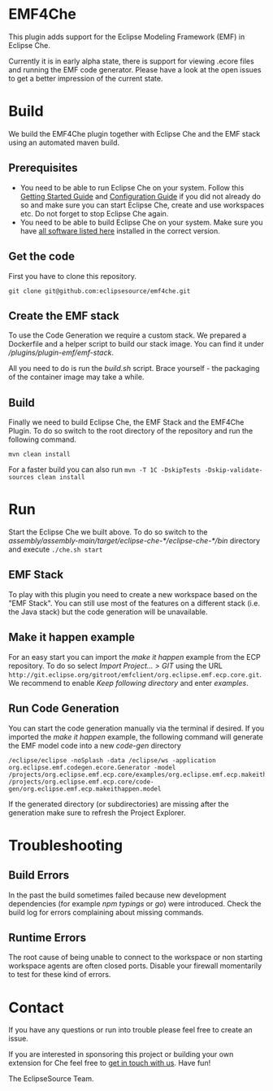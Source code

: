 # EMF4Che
This plugin adds support for the Eclipse Modeling Framework (EMF) in Eclipse Che. 

Currently it is in early alpha state, there is support for viewing .ecore files and running the EMF code generator. Please have a look at the open issues to get a better impression of the current state.

# Build
We build the EMF4Che plugin together with Eclipse Che and the EMF stack using an automated maven build.

## Prerequisites
 * You need to be able to run Eclipse Che on your system. Follow this [Getting Started Guide](https://www.eclipse.org/che/docs/setup/getting-started/index.html) and [Configuration Guide](https://www.eclipse.org/che/docs/setup/configuration/index.html) if you did not already do so and make sure you can start Eclipse Che, create and use workspaces etc. Do not forget to stop Eclipse Che again.
  * You need to be able to build Eclipse Che on your system. Make sure you have [all software listed here](https://www.eclipse.org/che/docs/plugins/setup-che-workspace/#pre-requisites)  installed in the correct version.

## Get the code
First you have to clone this repository.
```
git clone git@github.com:eclipsesource/emf4che.git
```

## Create the EMF stack

To use the Code Generation we require a custom stack. We prepared a Dockerfile and a helper script to build our stack image. You can find it under */plugins/plugin-emf/emf-stack*.

All you need to do is run the *build.sh* script. Brace yourself - the packaging of the container image may take a while.

## Build

Finally we need to build Eclipse Che, the EMF Stack and the EMF4Che Plugin. To do so switch to the root directory of the repository and run the following command.
```
mvn clean install
```

For a faster build you can also run ```mvn -T 1C -DskipTests -Dskip-validate-sources clean install```

# Run

Start the Eclipse Che we built above. To do so switch to the *assembly/assembly-main/target/eclipse-che-\*/eclipse-che-\*/bin* directory and execute ```./che.sh start```

## EMF Stack

To play with this plugin you need to create a new workspace based on the "EMF Stack". You can still use most of the features on a different stack (i.e. the Java stack) but the code generation will be unavailable.

## Make it happen example

For an easy start you can import the *make it happen* example from the ECP repository. To do so select *Import Project... > GIT* using the URL ```http://git.eclipse.org/gitroot/emfclient/org.eclipse.emf.ecp.core.git```. We recommend to enable *Keep following directory* and enter *examples*.

## Run Code Generation

You can start the code generation manually via the terminal if desired. If you imported the *make it happen* example, the following command will generate the EMF model code into a new *code-gen* directory
```
/eclipse/eclipse -noSplash -data /eclipse/ws -application org.eclipse.emf.codegen.ecore.Generator -model /projects/org.eclipse.emf.ecp.core/examples/org.eclipse.emf.ecp.makeithappen.model/model/task.genmodel /projects/org.eclipse.emf.ecp.core/code-gen/org.eclipse.emf.ecp.makeithappen.model
```
If the generated directory (or subdirectories) are missing after the generation make sure to refresh the Project Explorer.

# Troubleshooting

## Build Errors

In the past the build sometimes failed because new development dependencies (for example *npm typings* or *go*) were introduced. Check the build log for errors complaining about missing commands. 

## Runtime Errors

The root cause of being unable to connect to the workspace or non starting workspace agents are often closed ports. Disable your firewall momentarily to test for these kind of errors.

# Contact
If you have any questions or run into trouble please feel free to create an issue.

If you are interested in sponsoring this project or building your own extension for Che feel free to [get in touch with us](mailto:munich@eclipsesource.com). Have fun!

The EclipseSource Team.
